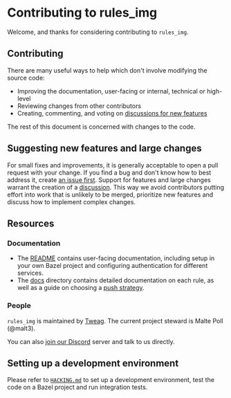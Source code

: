 # Contributing to rules_img

Welcome, and thanks for considering contributing to `rules_img`.

## Contributing

There are many useful ways to help which don't involve modifying the source code:

- Improving the documentation, user-facing or internal, technical or high-level
- Reviewing changes from other contributors
- Creating, commenting, and voting on [discussions for new features][discussions]

The rest of this document is concerned with changes to the code.

## Suggesting new features and large changes

For small fixes and improvements, it is generally acceptable to open a pull request with your change.
If you find a bug and don't know how to best address it, create [an issue first][new-issue-bug].
Support for features and large changes warrant the creation of a [discussion][discussions].
This way we avoid contributors putting effort into work that is unlikely to be merged, prioritize new features and discuss how to implement complex changes.

## Resources

### Documentation

- The [README](/README.md) contains user-facing documentation, including setup in your own Bazel project and configuring authentication for different services.
- The [docs](/docs) directory contains detailed documentation on each rule, as well as a guide on choosing a [push strategy][push-strategies].

### People

`rules_img` is maintained by [Tweag][tweag]. The current project steward is Malte Poll (@malt3).

You can also [join our Discord][discord-join] server and talk to us directly.

## Setting up a development environment

Please refer to [`HACKING.md`](/HACKING.md) to set up a development environment, test the code on a Bazel project and run integration tests.

[discussions]: https://github.com/bazel-contrib/rules_img/discussions
[push-strategies]: /docs/push-strategies.md
[new-issue-bug]: https://github.com/bazel-contrib/rules_img/issues/new?assignees=&labels=type%3A+bug&projects=&template=bug_report.md
[discord-join]: https://discord.gg/vYDnJYBmax
[tweag]: https://www.tweag.io/
